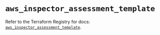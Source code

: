 # `aws_inspector_assessment_template`

Refer to the Terraform Registry for docs: [`aws_inspector_assessment_template`](https://registry.terraform.io/providers/hashicorp/aws/6.3.0/docs/resources/inspector_assessment_template).
